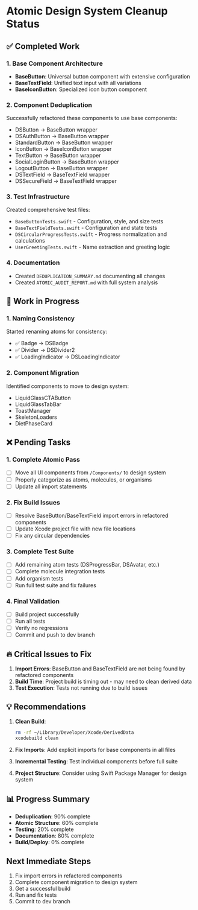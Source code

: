 # Atomic Design System Cleanup Status

## ✅ Completed Work

### 1. Base Component Architecture
- **BaseButton**: Universal button component with extensive configuration
- **BaseTextField**: Unified text input with all variations
- **BaseIconButton**: Specialized icon button component

### 2. Component Deduplication
Successfully refactored these components to use base components:
- DSButton → BaseButton wrapper
- DSAuthButton → BaseButton wrapper
- StandardButton → BaseButton wrapper
- IconButton → BaseIconButton wrapper
- TextButton → BaseButton wrapper
- SocialLoginButton → BaseButton wrapper
- LogoutButton → BaseButton wrapper
- DSTextField → BaseTextField wrapper
- DSSecureField → BaseTextField wrapper

### 3. Test Infrastructure
Created comprehensive test files:
- `BaseButtonTests.swift` - Configuration, style, and size tests
- `BaseTextFieldTests.swift` - Configuration and state tests
- `DSCircularProgressTests.swift` - Progress normalization and calculations
- `UserGreetingTests.swift` - Name extraction and greeting logic

### 4. Documentation
- Created `DEDUPLICATION_SUMMARY.md` documenting all changes
- Created `ATOMIC_AUDIT_REPORT.md` with full system analysis

## 🚧 Work in Progress

### 1. Naming Consistency
Started renaming atoms for consistency:
- ✅ Badge → DSBadge
- ✅ Divider → DSDivider2
- ✅ LoadingIndicator → DSLoadingIndicator

### 2. Component Migration
Identified components to move to design system:
- LiquidGlassCTAButton
- LiquidGlassTabBar
- ToastManager
- SkeletonLoaders
- DietPhaseCard

## ❌ Pending Tasks

### 1. Complete Atomic Pass
- [ ] Move all UI components from `/Components/` to design system
- [ ] Properly categorize as atoms, molecules, or organisms
- [ ] Update all import statements

### 2. Fix Build Issues
- [ ] Resolve BaseButton/BaseTextField import errors in refactored components
- [ ] Update Xcode project file with new file locations
- [ ] Fix any circular dependencies

### 3. Complete Test Suite
- [ ] Add remaining atom tests (DSProgressBar, DSAvatar, etc.)
- [ ] Complete molecule integration tests
- [ ] Add organism tests
- [ ] Run full test suite and fix failures

### 4. Final Validation
- [ ] Build project successfully
- [ ] Run all tests
- [ ] Verify no regressions
- [ ] Commit and push to dev branch

## 🔥 Critical Issues to Fix

1. **Import Errors**: BaseButton and BaseTextField are not being found by refactored components
2. **Build Time**: Project build is timing out - may need to clean derived data
3. **Test Execution**: Tests not running due to build issues

## 💡 Recommendations

1. **Clean Build**: 
   ```bash
   rm -rf ~/Library/Developer/Xcode/DerivedData
   xcodebuild clean
   ```

2. **Fix Imports**: Add explicit imports for base components in all files

3. **Incremental Testing**: Test individual components before full suite

4. **Project Structure**: Consider using Swift Package Manager for design system

## 📊 Progress Summary

- **Deduplication**: 90% complete
- **Atomic Structure**: 60% complete  
- **Testing**: 20% complete
- **Documentation**: 80% complete
- **Build/Deploy**: 0% complete

## Next Immediate Steps

1. Fix import errors in refactored components
2. Complete component migration to design system
3. Get a successful build
4. Run and fix tests
5. Commit to dev branch